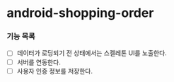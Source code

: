 # android-shopping-order

### 기능 목록

- [ ] 데이터가 로딩되기 전 상태에서는 스켈레톤 UI를 노출한다.
- [ ] 서버를 연동한다.
- [ ] 사용자 인증 정보를 저장한다.
